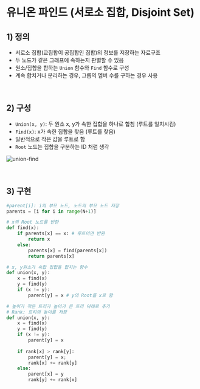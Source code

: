 # 유니온 파인드 (서로소 집합, Disjoint Set)

## 1) 정의

* 서로소 집합(교집합이 공집합인 집합)의 정보를 저장하는 자료구조
* 두 노드가 같은 그래프에 속하는지 판별할 수 있음
* 원소/집합을 합하는 `Union` 함수와 `Find` 함수로 구성
* 계속 합치거나 분리하는 경우, 그룹의 멤버 수를 구하는 경우 사용

<br>

## 2) 구성

* `Union(x, y)`: 두 원소 x, y가 속한 집합을 하나로 합침 (루트를 일치시킴)
* `Find(x)`: x가 속한 집합을 찾음 (루트를 찾음)
* 일반적으로 작은 값을 루트로 함
* `Root` 노드는 집합을 구분하는 ID 처럼 생각

![union-find](https://user-images.githubusercontent.com/38900338/131327601-b618e6be-eb3b-4f80-aa05-d1a48af30c07.JPG)

<br>

## 3) 구현

``` python
#parent[i]: i의 부모 노드, 노드의 부모 노드 저장 
parents = [i for i in range(N+1)]

# x의 Root 노드를 반환
def find(x):
    if parents[x] == x: # 루트이면 반환
        return x
    else:
        parents[x] = find(parents[x])
        return parents[x]

# x, y원소가 속합 집합을 합치는 함수
def union(x, y):
    x = find(x)
    y = find(y)
    if (x != y):
        parent[y] = x # y의 Root를 x로 함

# 높이가 작은 트리가 높이가 큰 트리 아래로 추가
# Rank: 트리의 높이를 저장
def union(x, y):
    x = find(x)
    y = find(y)
    if (x != y):
        parent[y] = x
    
    if rank[x] > rank[y]:
        parent[y] = x;
        rank[x] += rank[y]
    else:
        parent[x] = y
        rank[y] += rank[x]
```
